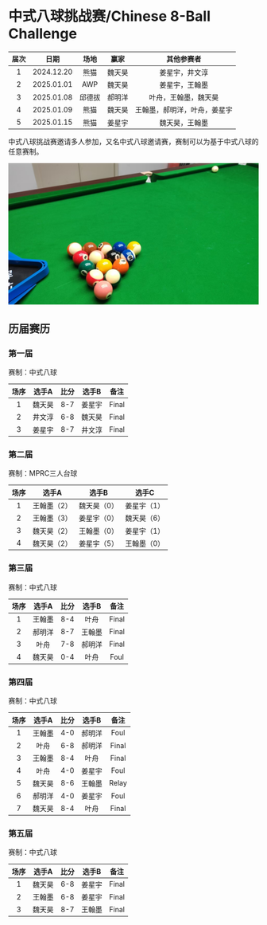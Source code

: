 # 中式八球挑战赛/Chinese 8-Ball Challenge

| 届次 | 日期       | 场地    | 赢家   | 其他参赛者                 |
| :--: | :--------: | :----: | :---: | :------------------------: |
| 1    | 2024.12.20 | 熊猫   | 魏天昊 | 姜星宇，井文淳              |
| 2    | 2025.01.01 | AWP    | 魏天昊 | 姜星宇，王翰墨              |
| 3    | 2025.01.08 | 邱德拔 | 郝明洋 | 叶舟，王翰墨，魏天昊         |
| 4    | 2025.01.09 | 熊猫   | 魏天昊 | 王翰墨，郝明洋，叶舟，姜星宇 |
| 5    | 2025.01.15 | 熊猫   | 姜星宇 | 魏天昊，王翰墨              |

中式八球挑战赛邀请多人参加，又名中式八球邀请赛，赛制可以为基于中式八球的任意赛制。

![](./img/chinese_8-ball_challenge.jpg)

## 历届赛历

### 第一届

赛制：中式八球

| 场序 | 选手A  | 比分  | 选手B  | 备注  |
| :--: | :---: | :---: | :----: | :---: |
| 1    | 魏天昊 | 8-7   | 姜星宇 | Final |
| 2    | 井文淳 | 6-8   | 魏天昊 | Final |
| 3    | 姜星宇 | 8-7   | 井文淳 | Final |

### 第二届

赛制：MPRC三人台球

| 场序 | 选手A        | 选手B       | 选手C       |
| :--: | :---------: | :---------: | :---------: |
| 1    | 王翰墨（2）  | 魏天昊（0）  | 姜星宇（1）  |
| 2    | 王翰墨（3）  | 姜星宇（0）  | 魏天昊（6）  |
| 3    | 魏天昊（2）  | 王翰墨（0）  | 姜星宇（1）  |
| 4    | 魏天昊（2）  | 姜星宇（5）  | 王翰墨（0）  |

### 第三届

赛制：中式八球

| 场序 | 选手A  | 比分  | 选手B  | 备注  |
| :--: | :---: | :---: | :----: | :---: |
| 1    | 王翰墨 | 8-4   | 叶舟   | Final |
| 2    | 郝明洋 | 8-7   | 王翰墨 | Final |
| 3    | 叶舟   | 7-8   | 郝明洋 | Final |
| 4    | 魏天昊 | 0-4   | 叶舟   | Foul  |

### 第四届

赛制：中式八球

| 场序 | 选手A  | 比分  | 选手B  | 备注  |
| :--: | :---: | :---: | :----: | :---: |
| 1    | 王翰墨 | 4-0   | 郝明洋 | Foul  |
| 2    | 叶舟   | 6-8   | 郝明洋 | Final |
| 3    | 王翰墨 | 8-4   | 叶舟   | Final |
| 4    | 叶舟   | 4-0   | 姜星宇 | Foul  |
| 5    | 魏天昊 | 8-6   | 王翰墨 | Relay |
| 6    | 郝明洋 | 4-0   | 姜星宇 | Foul  |
| 7    | 魏天昊 | 8-4   | 叶舟   | Final |

### 第五届

赛制：中式八球

| 场序 | 选手A  | 比分  | 选手B  | 备注  |
| :--: | :---: | :---: | :----: | :---: |
| 1    | 魏天昊 | 6-8   | 姜星宇 | Final |
| 2    | 王翰墨 | 6-8   | 姜星宇 | Final |
| 3    | 魏天昊 | 8-7   | 王翰墨 | Final |